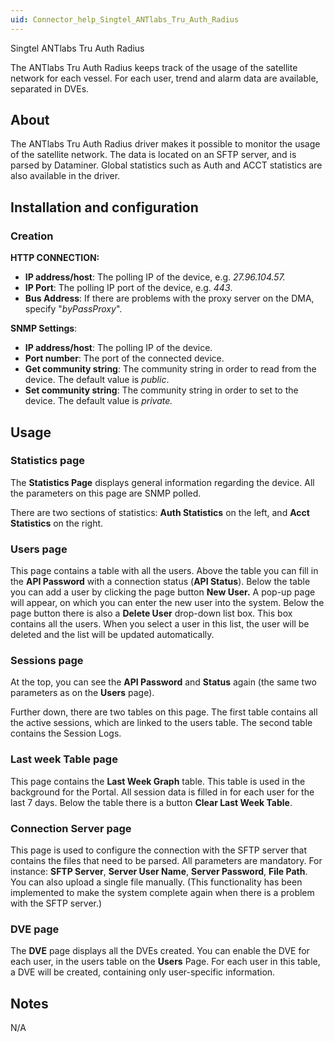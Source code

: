 ```yaml
---
uid: Connector_help_Singtel_ANTlabs_Tru_Auth_Radius
---
```


Singtel ANTlabs Tru Auth Radius

The ANTlabs Tru Auth Radius keeps track of the usage of the satellite network for each vessel. For each user, trend and alarm data are available, separated in DVEs.

## About

The ANTlabs Tru Auth Radius driver makes it possible to monitor the usage of the satellite network. The data is located on an SFTP server, and is parsed by Dataminer. Global statistics such as Auth and ACCT statistics are also available in the driver.

## Installation and configuration

### Creation

**HTTP CONNECTION:**

- **IP address/host**: The polling IP of the device, e.g. *27.96.104.57.*
- **IP Port**: The polling IP port of the device, e.g. *443*.
- **Bus Address**: If there are problems with the proxy server on the DMA, specify "*byPassProxy*".

**SNMP Settings**:

- **IP address/host**: The polling IP of the device.
- **Port number**: The port of the connected device.
- **Get community string**: The community string in order to read from the device. The default value is *public*.
- **Set community string**: The community string in order to set to the device. The default value is *private.*

## Usage

### Statistics page

The **Statistics Page** displays general information regarding the device. All the parameters on this page are SNMP polled.

There are two sections of statistics: **Auth Statistics** on the left, and **Acct Statistics** on the right.

### Users page

This page contains a table with all the users. Above the table you can fill in the **API Password** with a connection status (**API Status**). Below the table you can add a user by clicking the page button **New User.** A pop-up page will appear, on which you can enter the new user into the system. Below the page button there is also a **Delete User** drop-down list box. This box contains all the users. When you select a user in this list, the user will be deleted and the list will be updated automatically.

### Sessions page

At the top, you can see the **API Password** and **Status** again (the same two parameters as on the **Users** page).

Further down, there are two tables on this page. The first table contains all the active sessions, which are linked to the users table. The second table contains the Session Logs.

### Last week Table page

This page contains the **Last Week Graph** table. This table is used in the background for the Portal. All session data is filled in for each user for the last 7 days. Below the table there is a button **Clear Last Week Table**.

### Connection Server page

This page is used to configure the connection with the SFTP server that contains the files that need to be parsed. All parameters are mandatory. For instance: **SFTP Server**, **Server User Name**, **Server Password**, **File Path**.
You can also upload a single file manually. (This functionality has been implemented to make the system complete again when there is a problem with the SFTP server.)

### DVE page

The **DVE** page displays all the DVEs created. You can enable the DVE for each user, in the users table on the **Users** Page. For each user in this table, a DVE will be created, containing only user-specific information.

## Notes

N/A


